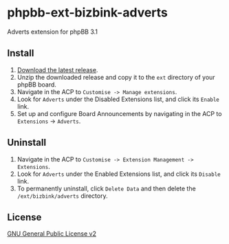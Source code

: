# phpbb-ext-bizbink-adverts
Adverts extension for phpBB 3.1

## Install

1. [Download the latest release](https://github.com/bizbink/phpbb-ext-bizbink-adverts/releases/latest).
2. Unzip the downloaded release and copy it to the `ext` directory of your phpBB board.
3. Navigate in the ACP to `Customise -> Manage extensions`.
4. Look for `Adverts` under the Disabled Extensions list, and click its `Enable` link.
5. Set up and configure Board Announcements by navigating in the ACP to `Extensions` -> `Adverts`.

## Uninstall

1. Navigate in the ACP to `Customise -> Extension Management -> Extensions`.
2. Look for `Adverts` under the Enabled Extensions list, and click its `Disable` link.
3. To permanently uninstall, click `Delete Data` and then delete the `/ext/bizbink/adverts` directory.

## License
[GNU General Public License v2](http://www.gnu.org/licenses/gpl-2.0.en.html)
